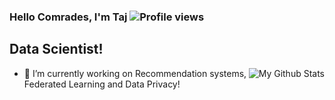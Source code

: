 ### Hello Comrades, I'm Taj  ![Profile views](https://gpvc.arturio.dev/paltaj)


## Data Scientist!


<a href="https://github.com/paltaj">
<img align="right" alt="My Github Stats" src="https://github-readme-stats.vercel.app/api?username=paltaj&hide=prs,issues,contribs&show_icons=true&hide_border=true&include_all_commits=true&theme=highcontrast&custom_title=My Github Stats"/>
</a>

- 🔭 I’m currently working on Recommendation systems, Federated Learning and Data Privacy! 


<!--
**PalTAJ/PalTAJ** is a ✨ _special_ ✨ repository because its `README.md` (this file) appears on your GitHub profile.

Here are some ideas to get you started:

- 🔭 I’m currently working on ...
- 🌱 I’m currently learning ...
- 👯 I’m looking to collaborate on ...
- 🤔 I’m looking for help with ...
- 💬 Ask me about ...
- 📫 How to reach me: ...
- 😄 Pronouns: ...
- ⚡ Fun fact: ...
-->


